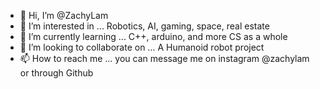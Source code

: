 - 👋 Hi, I’m @ZachyLam
- 👀 I’m interested in ... Robotics, AI, gaming, space, real estate
- 🌱 I’m currently learning ... C++, arduino, and more CS as a whole
- 💞️ I’m looking to collaborate on ... A Humanoid robot project
- 📫 How to reach me ... you can message me on instagram @zachylam or through Github

<!---
ZachyLam/ZachyLam is a ✨ special ✨ repository because its `README.md` (this file) appears on your GitHub profile.
You can click the Preview link to take a look at your changes.
--->
